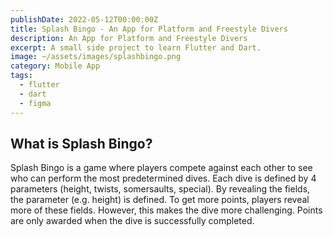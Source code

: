 ```yaml
---
publishDate: 2022-05-12T00:00:00Z
title: Splash Bingo - An App for Platform and Freestyle Divers
description: An App for Platform and Freestyle Divers
excerpt: A small side project to learn Flutter and Dart.
image: ~/assets/images/splashbingo.png
category: Mobile App
tags:
  - flutter
  - dart
  - figma
---
```


## What is Splash Bingo?

Splash Bingo is a game where players compete against each other to see who can perform the most predetermined dives. Each dive is defined by 4 parameters (height, twists, somersaults, special). By revealing the fields, the parameter (e.g. height) is defined. To get more points, players reveal more of these fields. However, this makes the dive more challenging. Points are only awarded when the dive is successfully completed.
